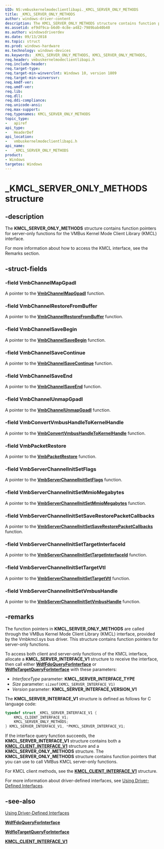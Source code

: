 ```yaml
---
UID: NS:vmbuskernelmodeclientlibapi._KMCL_SERVER_ONLY_METHODS
title: _KMCL_SERVER_ONLY_METHODS
author: windows-driver-content
description: The KMCL_SERVER_ONLY_METHODS structure contains function pointers for server-only functions for the VMBus Kernel Mode Client Library (KMCL) interface.
ms.assetid: ef9df9ca-b6d0-4c8e-a482-7989bab40b40
ms.author: windowsdriverdev
ms.date: 09/13/2018
ms.topic: struct
ms.prod: windows-hardware
ms.technology: windows-devices
ms.keywords: _KMCL_SERVER_ONLY_METHODS, KMCL_SERVER_ONLY_METHODS, 
req.header: vmbuskernelmodeclientlibapi.h
req.include-header:
req.target-type:
req.target-min-winverclnt: Windows 10, version 1809
req.target-min-winversvr:
req.kmdf-ver:
req.umdf-ver:
req.lib:
req.dll:
req.ddi-compliance:
req.unicode-ansi:
req.max-support:
req.typenames: KMCL_SERVER_ONLY_METHODS
topic_type: 
-	apiref
api_type: 
-	HeaderDef
api_location: 
-	vmbuskernelmodeclientlibapi.h
api_name: 
-	_KMCL_SERVER_ONLY_METHODS
product: 
- Windows
targetos: Windows
---
```


# _KMCL_SERVER_ONLY_METHODS structure

## -description

The **KMCL_SERVER_ONLY_METHODS** structure contains function pointers for server-only functions for the VMBus Kernel Mode Client Library (KMCL) interface.

For more information about how to access the KMCL interface, see the Remarks section.

## -struct-fields

### -field VmbChannelMapGpadl

A pointer to the [**VmbChannelMapGpadl**](nc-vmbuskernelmodeclientlibapi-fn_vmb_channel_map_gpadl.md) function.
 
### -field VmbChannelRestoreFromBuffer

A pointer to the [**VmbChannelRestoreFromBuffer**](nc-vmbuskernelmodeclientlibapi-fn_vmb_channel_restore_from_buffer.md) function.
 
### -field VmbChannelSaveBegin

A pointer to the [**VmbChannelSaveBegin**](nc-vmbuskernelmodeclientlibapi-fn_vmb_channel_save_begin.md) function.
 
### -field VmbChannelSaveContinue

A pointer to the [**VmbChannelSaveContinue**](nc-vmbuskernelmodeclientlibapi-fn_vmb_channel_save_continue.md) function.
 
### -field VmbChannelSaveEnd

A pointer to the [**VmbChannelSaveEnd**](nc-vmbuskernelmodeclientlibapi-fn_vmb_channel_save_end.md) function.
 
### -field VmbChannelUnmapGpadl

A pointer to the [**VmbChannelUnmapGpadl**](nc-vmbuskernelmodeclientlibapi-fn_vmb_channel_unmap_gpadl.md) function.
 
### -field VmbConvertVmbusHandleToKernelHandle

A pointer to the [**VmbConvertVmbusHandleToKernelHandle**](nc-vmbuskernelmodeclientlibapi-fn_vmb_convert_vmbus_handle_to_kernel_handle.md) function.
 
### -field VmbPacketRestore

A pointer to the [**VmbPacketRestore**](nc-vmbuskernelmodeclientlibapi-fn_vmb_packet_restore.md) function.
 
### -field VmbServerChannelInitSetFlags

A pointer to the [**VmbServerChannelInitSetFlags**](nc-vmbuskernelmodeclientlibapi-fn_vmb_server_channel_init_set_flags.md) function.
 
### -field VmbServerChannelInitSetMmioMegabytes

A pointer to the [**VmbServerChannelInitSetMmioMegabytes**](nc-vmbuskernelmodeclientlibapi-fn_vmb_server_channel_init_set_mmio_megabytes.md) function.
 
### -field VmbServerChannelInitSetSaveRestorePacketCallbacks

A pointer to the [**VmbServerChannelInitSetSaveRestorePacketCallbacks**](nc-vmbuskernelmodeclientlibapi-fn_vmb_server_channel_init_set_save_restore_packet_callbacks.md) function.
 
### -field VmbServerChannelInitSetTargetInterfaceId

A pointer to the [**VmbServerChannelInitSetTargetInterfaceId**](nc-vmbuskernelmodeclientlibapi-fn_vmb_server_channel_init_set_target_interface_id.md) function.
 
### -field VmbServerChannelInitSetTargetVtl

A pointer to the [**VmbServerChannelInitSetTargetVtl**](nc-vmbuskernelmodeclientlibapi-fn_vmb_server_channel_init_set_target_vtl.md) function.
 
### -field VmbServerChannelInitSetVmbusHandle

A pointer to the [**VmbServerChannelInitSetVmbusHandle**](nc-vmbuskernelmodeclientlibapi-fn_vmb_server_channel_init_set_vmbus_handle.md) function.

## -remarks

The function pointers in **KMCL_SERVER_ONLY_METHODS** are called through the VMBus Kernel Mode Client Library (KMCL) interface, provided by the Vmbkmcl.sys bus driver. This structure contains function pointers for server-only functions. 

To access both client and server-only functions of the KMCL interface, allocate a **KMCL_SERVER_INTERFACE_V1** structure to receive the interface, then call either [**WdfFdoQueryForInterface**](../wdffdo/nf-wdffdo-wdffdoqueryforinterface.md) or [**WdfIoTargetQueryForInterface**](../wdfiotarget/nf-wdfiotarget-wdfiotargetqueryforinterface.md) with these parameters:
 
- *InterfaceType* parameter: **KMCL_SERVER_INTERFACE_TYPE**
- *Size* parameter: `sizeof(KMCL_SERVER_INTERFACE_V1)`
- *Version* parameter: **KMCL_SERVER_INTERFACE_VERSION_V1** 

The **KMCL_SERVER_INTERFACE_V1** structure is defined as follows for C language code:

```C++
typedef struct _KMCL_SERVER_INTERFACE_V1 {
    KMCL_CLIENT_INTERFACE_V1;
    KMCL_SERVER_ONLY_METHODS;
} KMCL_SERVER_INTERFACE_V1, *PKMCL_SERVER_INTERFACE_V1;
```

If the interface query function succeeds, the **KMCL_SERVER_INTERFACE_V1** structure contains both a [**KMCL_CLIENT_INTERFACE_V1**](ns-vmbuskernelmodeclientlibapi-_kmcl_client_interface_v1.md) structure and a  **KMCL_SERVER_ONLY_METHODS** structure. The **KMCL_SERVER_ONLY_METHODS** structure contains function pointers that you can use to call VMBus KMCL server-only functions.

For KMCL client methods, see the [**KMCL_CLIENT_INTERFACE_V1**](ns-vmbuskernelmodeclientlibapi-_kmcl_client_interface_v1.md) structure.

For more information about driver-defined interfaces, see [Using Driver-Defined Interfaces](https://docs.microsoft.com/windows-hardware/drivers/wdf/using-driver-defined-interfaces).

## -see-also

[Using Driver-Defined Interfaces](https://docs.microsoft.com/windows-hardware/drivers/wdf/using-driver-defined-interfaces)

[**WdfFdoQueryForInterface**](../wdffdo/nf-wdffdo-wdffdoqueryforinterface.md)

[**WdfIoTargetQueryForInterface**](../wdfiotarget/nf-wdfiotarget-wdfiotargetqueryforinterface.md)

[**KMCL_CLIENT_INTERFACE_V1**](ns-vmbuskernelmodeclientlibapi-_kmcl_client_interface_v1.md)